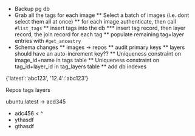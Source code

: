 * Backup pg db
* Grab all the tags for each image
** Select a batch of images (i.e. dont select them all at once)
** for each image authenticate, then call `#list_tags`
** insert tags into the db
*** insert tag record, then layer record, the join record for each tag
** populate remaining tag+layer entries with `#get_ancestry`
* Schema changes
** images -> repos
** audit primary keys
** layers should have an auto-increment key??
** Uniqueness constraint on image_id+name in tags table
** Uniqueness constraint on tag_id+layer_id in tag_layers table
** add db indexes

{'latest':'abc123', '12.4':'abc123'}

Repos
  tags
    layers


ubuntu:latest -> acd345
- adc456 < ^
- ythasdf
- gthasdf
